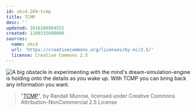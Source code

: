```yaml
---
id: xkcd.269-tcmp
title: TCMP
desc: ''
updated: 1616186984552
created: 1180335600000
sources:
  name: xkcd
  url: 'https://creativecommons.org/licenses/by-nc/2.5/'
  license: Creative Commons 2.5
---
```

![A big obstacle in experimenting with the mind's dream-simulation-engine is holding onto the details as you wake up.  With TCMP you can bring back any information you want.](https://imgs.xkcd.com/comics/tcmp.png)
> "[TCMP](https://xkcd.com/269/)", by Randall Munroe, licensed under Creative Commons Attribution-NonCommercial 2.5 License
